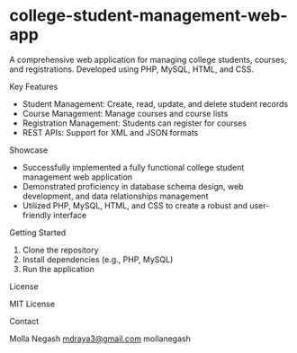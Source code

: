 # college-student-management-web-app
A comprehensive web application for managing college students, courses, and registrations. Developed using PHP, MySQL, HTML, and CSS.

Key Features

- Student Management: Create, read, update, and delete student records
- Course Management: Manage courses and course lists
- Registration Management: Students can register for courses
- REST APIs: Support for XML and JSON formats

Showcase

- Successfully implemented a fully functional college student management web application
- Demonstrated proficiency in database schema design, web development, and data relationships management
- Utilized PHP, MySQL, HTML, and CSS to create a robust and user-friendly interface

Getting Started

1. Clone the repository
2. Install dependencies (e.g., PHP, MySQL)
3. Run the application

License

MIT License

Contact

Molla Negash
mdraya3@gmail.com
mollanegash

